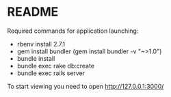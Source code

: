 # README

Required commands for application launching:
- rbenv install 2.7.1
- gem install bundler (gem install bundler -v "~>1.0")
- bundle install
- bundle exec rake db:create
- bundle exec rails server

To start viewing you need to open http://127.0.0.1:3000/